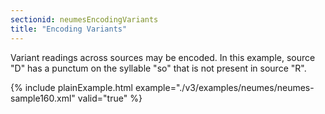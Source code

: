 ```yaml
---
sectionid: neumesEncodingVariants
title: "Encoding Variants"
---
```




Variant readings across sources may be encoded. In this example, source "D" has a
punctum
on the syllable "so" that is not present in source "R".

{% include plainExample.html example="./v3/examples/neumes/neumes-sample160.xml" valid="true" %}

